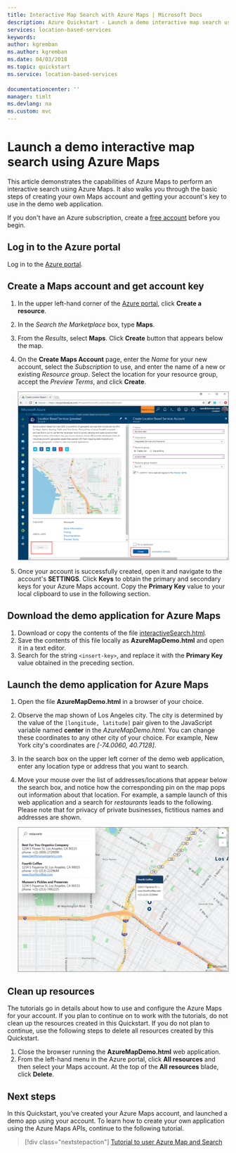 ```yaml
---
title: Interactive Map Search with Azure Maps | Microsoft Docs
description: Azure Quickstart - Launch a demo interactive map search using Azure Maps
services: location-based-services
keywords: 
author: kgremban
ms.author: kgremban
ms.date: 04/03/2018
ms.topic: quickstart
ms.service: location-based-services

documentationcenter: ''
manager: timlt
ms.devlang: na
ms.custom: mvc
---
```


# Launch a demo interactive map search using Azure Maps

This article demonstrates the capabilities of Azure Maps to perform an interactive search using Azure Maps. It also walks you through the basic steps of creating your own Maps account and getting your account's key to use in the demo web application. 

If you don't have an Azure subscription, create a [free account](https://azure.microsoft.com/free/?WT.mc_id=A261C142F) before you begin.


## Log in to the Azure portal

Log in to the [Azure portal](https://portal.azure.com/).

## Create a Maps account and get account key

1. In the upper left-hand corner of the [Azure portal](https://portal.azure.com), click **Create a resource**.
2. In the *Search the Marketplace* box, type **Maps**.
3. From the *Results*, select **Maps**. Click **Create** button that appears below the map. 
4. On the **Create Maps Account** page, enter the *Name* for your new account, select the *Subscription* to use, and enter the name of a new or existing *Resource group*. Select the location for your resource group, accept the *Preview Terms*, and click **Create**.

    ![Create Maps account in portal](./media/quick-demo-map-app/create-lbs-account.png)

5. Once your account is successfully created, open it and navigate to the account's **SETTINGS**. Click **Keys** to obtain the primary and secondary keys for your Azure Maps account. Copy the **Primary Key** value to your local clipboard to use in the following section. 

## Download the demo application for Azure Maps

1. Download or copy the contents of the file [interactiveSearch.html](https://github.com/Azure-Samples/location-based-services-samples/blob/master/src/interactiveSearch.html).
2. Save the contents of this file locally as **AzureMapDemo.html** and open it in a text editor.
3. Search for the string `<insert-key>`, and replace it with the **Primary Key** value obtained in the preceding section. 


## Launch the demo application for Azure Maps

1. Open the file **AzureMapDemo.html** in a browser of your choice.
2. Observe the map shown of Los Angeles city. The city is determined by the value of the `[longitude, latitude]` pair given to the JavaScript variable named **center** in the *AzureMapDemo.html*. You can change these coordinates to any other city of your choice. For example, New York city's coordinates are *[-74.0060, 40.7128]*.
3. In the search box on the upper left corner of the demo web application, enter any location type or address that you want to search. 
4. Move your mouse over the list of addresses/locations that appear below the search box, and notice how the corresponding pin on the map pops out information about that location. For example, a sample launch of this web application and a search for *restaurants* leads to the following. Please note that for privacy of private businesses, fictitious names and addresses are shown. 

    ![Interactive Search web application](./media/quick-demo-map-app/lbs-interactive-search.png)


## Clean up resources

The tutorials go in details about how to use and configure the Azure Maps for your account. If you plan to continue on to work with the tutorials, do not clean up the resources created in this Quickstart. If you do not plan to continue, use the following steps to delete all resources created by this Quickstart.

1. Close the browser running the **AzureMapDemo.html** web application.
2. From the left-hand menu in the Azure portal, click **All resources** and then select your Maps account. At the top of the **All resources** blade, click **Delete**.

## Next steps

In this Quickstart, you’ve created your Azure Maps account, and launched a demo app using your account. To learn how to create your own application using the Azure Maps APIs, continue to the following tutorial.

> [!div class="nextstepaction"]
> [Tutorial to user Azure Map and Search](./tutorial-search-location.md)
